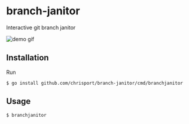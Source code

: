 # branch-janitor
Interactive git branch janitor

![demo gif](https://j.gifs.com/RoDqP0.gif)
## Installation

Run
```
$ go install github.com/chrisport/branch-janitor/cmd/branchjanitor
```

## Usage

```
$ branchjanitor
```
